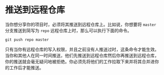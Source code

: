 # 推送到远程仓库

当你想分享你的项目时，必须将其推送到远程仓库上。比如说，你想要将 `master` 分支推送到简写为 `repo` 远程仓库上时，那么可以执行下面的命令。

```shell
git push repo master
```

只有当你有远程仓库的写入权限，并且之前没有人推送过时，这条命令才能生效。当你和其他人在同一时间推送，他们先推送到远程仓库然后你再推送到远程仓库，你的推送就会毫无疑问地被拒绝。你必须先将他们的工作拉取下来并将其合并进你的工作后才能推送。
